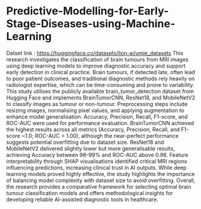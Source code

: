 # Predictive-Modelling-for-Early-Stage-Diseases-using-Machine-Learning
Datset link : https://huggingface.co/datasets/lion-ai/umie_datasets
This research investigates the classification of brain tumours from MRI images using deep learning models to improve diagnostic accuracy and support early detection in clinical practice. Brain tumours, if detected late, often lead to poor patient outcomes, and traditional diagnostic methods rely heavily on radiologist expertise, which can be time-consuming and prone to variability. This study utilises the publicly available brain_tumor_detection dataset from Hugging Face and implements BrainTumorCNN, ResNet18, and MobileNetV2 to classify images as tumour or non-tumour. Preprocessing steps include resizing images, normalising pixel values, and applying augmentation to enhance model generalisation. Accuracy, Precision, Recall, F1-score, and ROC-AUC were used for performance evaluation. BrainTumorCNN achieved the highest results across all metrics (Accuracy, Precision, Recall, and F1-score ~1.0; ROC-AUC = 1.00), although the near-perfect performance suggests potential overfitting due to dataset size. ResNet18 and MobileNetV2 delivered slightly lower but more generalisable results, achieving Accuracy between 98–99% and ROC-AUC above 0.98. Feature interpretability through SHAP visualisations identified critical MRI regions influencing predictions, increasing clinical trust in AI outputs. While deep learning models proved highly effective, the study highlights the importance of balancing model complexity with dataset size to avoid overfitting. Overall, the research provides a comparative framework for selecting optimal brain tumour classification models and offers methodological insights for developing reliable AI-assisted diagnostic tools in healthcare.
